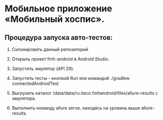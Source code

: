# **Мобильное приложение «Мобильный хоспис».**

## **Процедура запуска авто-тестов:**

1. Склонировать данный репозиторий

2. Открыть проект fmh-android в Android Studio.

3. Запустить эмулятор (API 29).

4. Запустить тесты - кнопкой Run или командой ./gradlew connectedAndroidTest

5. Выгрузить каталог /data/data/ru.iteco.fmhandroid/files/allure-results с эмулятора.

6. Выполнить команду allure serve, находясь на уровень выше allure-results.

